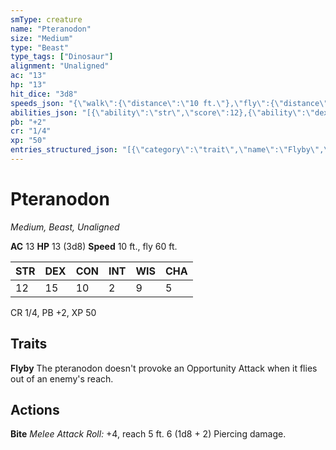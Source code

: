 ```yaml
---
smType: creature
name: "Pteranodon"
size: "Medium"
type: "Beast"
type_tags: ["Dinosaur"]
alignment: "Unaligned"
ac: "13"
hp: "13"
hit_dice: "3d8"
speeds_json: "{\"walk\":{\"distance\":\"10 ft.\"},\"fly\":{\"distance\":\"60 ft.\"}}"
abilities_json: "[{\"ability\":\"str\",\"score\":12},{\"ability\":\"dex\",\"score\":15},{\"ability\":\"con\",\"score\":10},{\"ability\":\"int\",\"score\":2},{\"ability\":\"wis\",\"score\":9},{\"ability\":\"cha\",\"score\":5}]"
pb: "+2"
cr: "1/4"
xp: "50"
entries_structured_json: "[{\"category\":\"trait\",\"name\":\"Flyby\",\"text\":\"The pteranodon doesn't provoke an Opportunity Attack when it flies out of an enemy's reach.\"},{\"category\":\"action\",\"name\":\"Bite\",\"text\":\"*Melee Attack Roll:* +4, reach 5 ft. 6 (1d8 + 2) Piercing damage.\"}]"
---
```


# Pteranodon
*Medium, Beast, Unaligned*

**AC** 13
**HP** 13 (3d8)
**Speed** 10 ft., fly 60 ft.

| STR | DEX | CON | INT | WIS | CHA |
| --- | --- | --- | --- | --- | --- |
| 12 | 15 | 10 | 2 | 9 | 5 |

CR 1/4, PB +2, XP 50

## Traits

**Flyby**
The pteranodon doesn't provoke an Opportunity Attack when it flies out of an enemy's reach.

## Actions

**Bite**
*Melee Attack Roll:* +4, reach 5 ft. 6 (1d8 + 2) Piercing damage.
